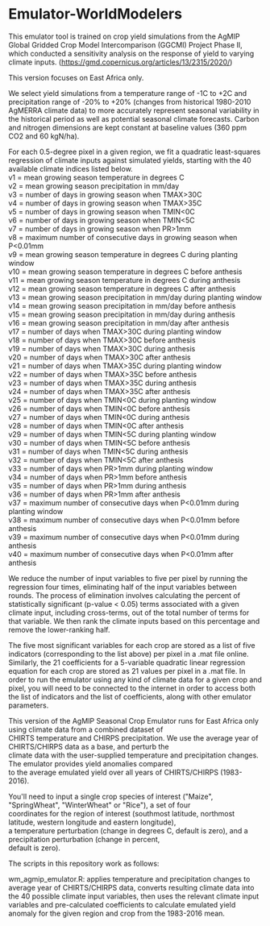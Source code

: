 # Emulator-WorldModelers

This emulator tool is trained on crop yield simulations from the AgMIP Global Gridded Crop Model Intercomparison 
(GGCMI) Project Phase II, which conducted a sensitivity analysis on the response of yield to varying climate inputs.
(https://gmd.copernicus.org/articles/13/2315/2020/)  
  
This version focuses on East Africa only.  
  
We select yield simulations from a temperature range of -1C to +2C and precipitation range of -20% to +20% (changes 
from historical 1980-2010 AgMERRA climate data) to more accurately represent seasonal variability in the historical 
period as well as potential seasonal climate forecasts. Carbon and nitrogen dimensions are kept constant at baseline 
values (360 ppm CO2 and 60 kgN/ha).  
  
For each 0.5-degree pixel in a given region, we fit a quadratic least-squares regression of climate inputs against 
simulated yields, starting with the 40 available climate indices listed below.   
v1 = mean growing season temperature in degrees C  
v2 = mean growing season precipitation in mm/day  
v3 = number of days in growing season when TMAX>30C  
v4 = number of days in growing season when TMAX>35C  
v5 = number of days in growing season when TMIN<0C  
v6 = number of days in growing season when TMIN<5C  
v7 = number of days in growing season when PR>1mm  
v8 = maximum number of consecutive days in growing season when P<0.01mm  
v9 = mean growing season temperature in degrees C during planting window  
v10 = mean growing season temperature in degrees C before anthesis  
v11 = mean growing season temperature in degrees C during anthesis  
v12 = mean growing season temperature in degrees C after anthesis  
v13 = mean growing season precipitation in mm/day during planting window  
v14 = mean growing season precipitation in mm/day before anthesis  
v15 = mean growing season precipitation in mm/day during anthesis  
v16 = mean growing season precipitation in mm/day after anthesis  
v17 = number of days when TMAX>30C during planting window  
v18 = number of days when TMAX>30C before anthesis  
v19 = number of days when TMAX>30C during anthesis  
v20 = number of days when TMAX>30C after anthesis  
v21 = number of days when TMAX>35C during planting window  
v22 = number of days when TMAX>35C before anthesis  
v23 = number of days when TMAX>35C during anthesis  
v24 = number of days when TMAX>35C after anthesis  
v25 = number of days when TMIN<0C during planting window  
v26 = number of days when TMIN<0C before anthesis  
v27 = number of days when TMIN<0C during anthesis  
v28 = number of days when TMIN<0C after anthesis  
v29 = number of days when TMIN<5C during planting window  
v30 = number of days when TMIN<5C before anthesis  
v31 = number of days when TMIN<5C during anthesis  
v32 = number of days when TMIN<5C after anthesis  
v33 = number of days when PR>1mm during planting window  
v34 = number of days when PR>1mm before anthesis  
v35 = number of days when PR>1mm during anthesis  
v36 = number of days when PR>1mm after anthesis  
v37 = maximum number of consecutive days when P<0.01mm during planting window  
v38 = maximum number of consecutive days when P<0.01mm before anthesis  
v39 = maximum number of consecutive days when P<0.01mm during anthesis  
v40 = maximum number of consecutive days when P<0.01mm after anthesis  
  
We reduce the number of input variables to five per pixel by running the regression four times, eliminating half of 
the input variables between rounds. The process of elimination involves calculating the percent of statistically 
significant (p-value < 0.05) terms associated with a given climate input, including cross-terms, out of the total number 
of terms for that variable. We then rank the climate inputs based on this percentage and remove the lower-ranking half.  
  
The five most significant variables for each crop are stored as a list of five indicators (corresponding to the list 
above) per pixel in a .mat file online. Similarly, the 21 coefficients for a 5-variable quadratic linear regression equation 
for each crop are stored as 21 values per pixel in a .mat file. In order to run the emulator using any kind of climate data 
for a given crop and pixel, you will need to be connected to the internet in order to access both the list of indicators 
and the list of coefficients, along with other emulator parameters.  
  
This version of the AgMIP Seasonal Crop Emulator runs for East Africa only using climate data from a combined dataset of   
CHIRTS temperature and CHIRPS precipitation. We use the average year of CHIRTS/CHIRPS data as a base, and perturb the   
climate data with the user-supplied temperature and precipitation changes. The emulator provides yield anomalies compared   
to the average emulated yield over all years of CHIRTS/CHIRPS (1983-2016).   
  
You'll need to input a single crop species of interest ("Maize", "SpringWheat", "WinterWheat" or "Rice"), a set of four   
coordinates for the region of interest (southmost latitude, northmost latitude, western longitude and eastern longitude),  
a temperature perturbation (change in degrees C, default is zero), and a precipitation perturbation (change in percent,   
default is zero). 
  
The scripts in this repository work as follows:  
  
wm_agmip_emulator.R: applies temperature and precipitation changes to average year of CHIRTS/CHIRPS data, converts resulting
climate data into the 40 possible climate input variables, then uses the relevant climate input variables and pre-calculated
coefficients to calculate emulated yield anomaly for the given region and crop from the 1983-2016 mean.   
